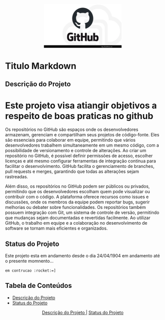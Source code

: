 <!-- ![Não carregou nada](./img/gitpng.png) -->

<!-- ctrl + k + c -->

<p width = "100%" align = "center">
    <img src = "./img/gitpng.png" width = "50%">
</p>

# Titulo Markdown
<!-- ## titulo pequeno
###### titulo minusculo -->

<!-- <h1>
    Este projeto visa atiangir objetivos a respeito de boas praticas  no github
</h1>

<h6>
    Este projeto visa atiangir objetivos a respeito de boas praticas  no github
</h6>

<p width = "100%" align = "center">

    Este projeto visa atiangir objetivos a respeito de boas praticas  no github

</p> -->

## Descrição do Projeto

<h1>
Este projeto visa atiangir objetivos a respeito de boas praticas no github
</h1>

<p id = "descricaoPojeto" > </p>


<p width = "100%" align = "center">

<p1 >Os repositórios no GitHub são espaços onde os desenvolvedores armazenam, gerenciam e compartilham seus projetos de código-fonte. Eles são essenciais para colaborar em equipe, permitindo que vários desenvolvedores trabalhem simultaneamente em um mesmo código, com a possibilidade de versionamento e controle de alterações. Ao criar um repositório no GitHub, é possível definir permissões de acesso, escolher licenças e até mesmo configurar ferramentas de integração contínua para facilitar o desenvolvimento. GitHub facilita o gerenciamento de branches, pull requests e merges, garantindo que todas as alterações sejam rastreadas.
</p1>

<p >Além disso, os repositórios no GitHub podem ser públicos ou privados, permitindo que os desenvolvedores escolham quem pode visualizar ou contribuir com o código. A plataforma oferece recursos como issues e discussões, onde os membros da equipe podem reportar bugs, sugerir melhorias ou debater sobre funcionalidades. Os repositórios também possuem integração com Git, um sistema de controle de versão, permitindo que mudanças sejam documentadas e revertidas facilmente. Ao utilizar GitHub, o trabalho em equipe e a colaboração no desenvolvimento de software se tornam mais eficientes e organizados. 
</p> 

## Status do Projeto

<p id = "statusdoProjeto" > </p>

<p >
    Este projeto esta em andamento desde o dia 24/04/1904
    em andamento até o presente momnento...

    em contrucao :rocket:=]

</p> 

## Tabela de Conteúdos

<ul>
    <li><a href="#descrição-do-projeto"> Descrição do Projeto </a></li>
    <li><a href="#"> Status do Projeto </a></li>
</ul>

<p align = "center">
    <a href="#descrição-do-projeto"> Descrição do Projeto </a> |
    <a href="#statusdoProjeto"> Status do Projeto </a>
</p>
